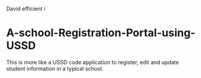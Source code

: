 David efficient i
# A-school-Registration-Portal-using-USSD
This is more like a USSD code application to register, edit and update student information in a typical school.
